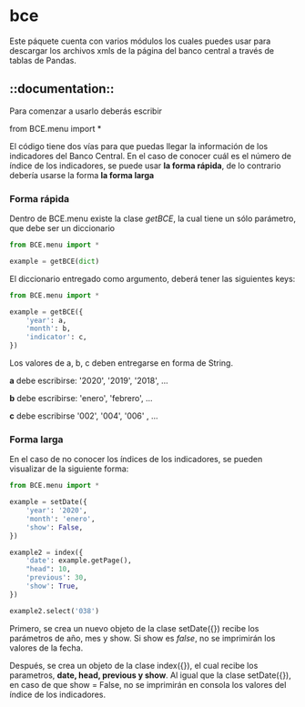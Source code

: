 
# bce

Este páquete cuenta con varios módulos los cuales puedes usar para descargar los archivos xmls de la página del banco central
a través de tablas de Pandas.

## ::documentation::

Para comenzar a usarlo deberás escribir 

from BCE.menu import *

El código tiene dos vías para que puedas llegar la información de los indicadores del Banco Central. En el caso de conocer
cuál es el número de índice de los indicadores, se puede usar **la forma rápida**, de lo contrario debería usarse la forma 
**la forma larga** 

### Forma rápida

Dentro de BCE.menu existe la clase _getBCE_, la cual tiene un sólo parámetro, que debe ser un diccionario

```python
from BCE.menu import *

example = getBCE(dict)
```

El diccionario entregado como argumento, deberá tener las siguientes keys:

```python
from BCE.menu import *

example = getBCE({
    'year': a,
    'month': b,
    'indicator': c,
})
```
Los valores de a, b, c deben entregarse en forma de String. 

**a** debe escribirse:  '2020', '2019', '2018', ...

**b** debe escribirse: 'enero', 'febrero', ...

**c** debe escribirse '002', '004', '006' , ...

### Forma larga

En el caso de no conocer los índices de los indicadores, se pueden visualizar de la siguiente forma:

```python
from BCE.menu import *

example = setDate({
    'year': '2020',
    'month': 'enero',
    'show': False,
})

example2 = index({
    'date': example.getPage(),
    "head": 10,
    'previous': 30,
    'show': True,
})

example2.select('038')
```
Primero, se crea un nuevo objeto de la clase setDate({})  recibe los parámetros de año, mes y show. Si show es _false_, no se imprimirán
los valores de la fecha.

Después, se crea un objeto de la clase index({}), el cual recibe los parametros, **date, head, previous y show**. Al igual que la clase
setDate({}), en caso de que show = False, no se imprimirán en consola los valores del índice de los indicadores. 




